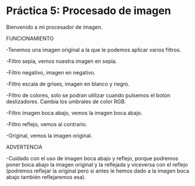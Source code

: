 # Práctica 5: Procesado de imagen

Bienvenido a mi procesador de imagen.

FUNCIONAMIENTO

-Tenemos una imagen original a la que le podemos aplicar varios filtros.

-Filtro sepia, vemos nuestra imagen en sepia.

-Filtro negativo, imagen en negativo.

-Filtro escala de grises, imagen en blanco y negro.

-Filtro de colores, solo se podran utilizar cuando pulsemos el botón deslizadores. Cambia los umbrales de color RGB.

-Filtro imagen boca abajo, vemos la imagen boca abajo.

-Filtro reflejo, vemos al contrario.

-Original, vemos la imagen original.

ADVERTENCIA

-Cuidado con el uso de imagen boca abajo y reflejo, porque podremos poner boca abajo la imagen original y la reflejada y viceversa con el reflejo (podremos reflejar la original pero si antes le hemos dado a la imagen boca abajo también reflejaremos esa).
